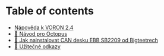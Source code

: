 # Table of contents

* [Nápověda k VORON 2.4](README.md)
* [🐙 Návod pro Octopus](Octopus/readme.md)
* [🚌 Jak nainstalovat CAN desku EBB SB2209 od Bigteetrech](Canbus-SB2209/readme.md)
* [🔗 Užitečné odkazy](uzitecne-odkazy.md)
